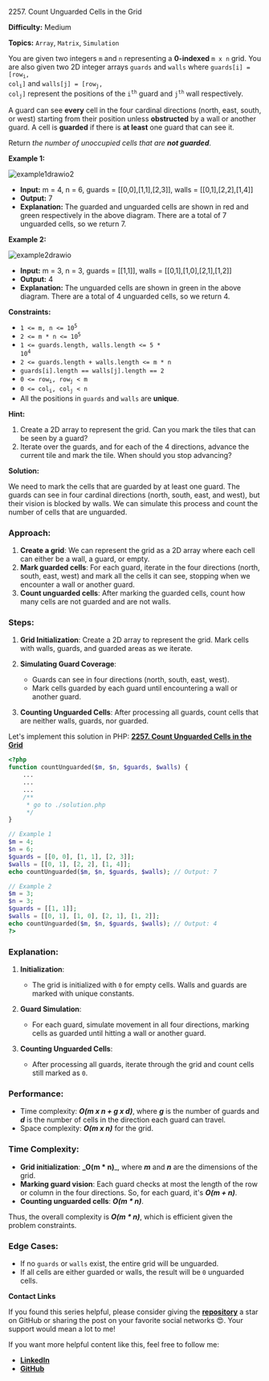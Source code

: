 2257\. Count Unguarded Cells in the Grid

**Difficulty:** Medium

**Topics:** `Array`, `Matrix`, `Simulation`

You are given two integers `m` and `n` representing a **0-indexed** `m x n` grid. You are also given two 2D integer arrays `guards` and `walls` where <code>guards[i] = [row<sub>i</sub>, col<sub>i</sub>]</code> and <code>walls[j] = [row<sub>j</sub>, col<sub>j</sub>]</code> represent the positions of the <code>i<sup>th</sup></code> guard and <code>j<sup>th</sup></code> wall respectively.

A guard can see **every** cell in the four cardinal directions (north, east, south, or west) starting from their position unless **obstructed** by a wall or another guard. A cell is **guarded** if there is **at least** one guard that can see it.

Return _the number of unoccupied cells that are **not guarded**_.

**Example 1:**

![example1drawio2](https://assets.leetcode.com/uploads/2022/03/10/example1drawio2.png)

- **Input:** m = 4, n = 6, guards = [[0,0],[1,1],[2,3]], walls = [[0,1],[2,2],[1,4]]
- **Output:** 7
- **Explanation:** The guarded and unguarded cells are shown in red and green respectively in the above diagram.
  There are a total of 7 unguarded cells, so we return 7.

**Example 2:**

![example2drawio](https://assets.leetcode.com/uploads/2022/03/10/example2drawio.png)

- **Input:** m = 3, n = 3, guards = [[1,1]], walls = [[0,1],[1,0],[2,1],[1,2]]
- **Output:** 4
- **Explanation:** The unguarded cells are shown in green in the above diagram.
  There are a total of 4 unguarded cells, so we return 4.



**Constraints:**

- <code>1 <= m, n <= 10<sup>5</sup></code>
- <code>2 <= m * n <= 10<sup>5</sup></code>
- <code>1 <= guards.length, walls.length <= 5 * 10<sup>4</sup></code>
- `2 <= guards.length + walls.length <= m * n`
- `guards[i].length == walls[j].length == 2`
- <code>0 <= row<sub>i</sub>, row<sub>j</sub> < m</code>
- <code>0 <= col<sub>i</sub>, col<sub>j</sub> < n</code>
- All the positions in `guards` and `walls` are **unique**.


**Hint:**
1. Create a 2D array to represent the grid. Can you mark the tiles that can be seen by a guard?
2. Iterate over the guards, and for each of the 4 directions, advance the current tile and mark the tile. When should you stop advancing?



**Solution:**

We need to mark the cells that are guarded by at least one guard. The guards can see in four cardinal directions (north, south, east, and west), but their vision is blocked by walls. We can simulate this process and count the number of cells that are unguarded.

### Approach:
1. **Create a grid**: We can represent the grid as a 2D array where each cell can either be a wall, a guard, or empty.
2. **Mark guarded cells**: For each guard, iterate in the four directions (north, south, east, west) and mark all the cells it can see, stopping when we encounter a wall or another guard.
3. **Count unguarded cells**: After marking the guarded cells, count how many cells are not guarded and are not walls.

### Steps:
1. **Grid Initialization**: Create a 2D array to represent the grid. Mark cells with walls, guards, and guarded areas as we iterate.

2. **Simulating Guard Coverage**:
   - Guards can see in four directions (north, south, east, west).
   - Mark cells guarded by each guard until encountering a wall or another guard.

3. **Counting Unguarded Cells**: After processing all guards, count cells that are neither walls, guards, nor guarded.

Let's implement this solution in PHP: **[2257. Count Unguarded Cells in the Grid](https://github.com/mah-shamim/leet-code-in-php/tree/main/algorithms/002257-count-unguarded-cells-in-the-grid/solution.php)**

```php
<?php
function countUnguarded($m, $n, $guards, $walls) {
    ...
    ...
    ...
    /**
     * go to ./solution.php
     */
}

// Example 1
$m = 4;
$n = 6;
$guards = [[0, 0], [1, 1], [2, 3]];
$walls = [[0, 1], [2, 2], [1, 4]];
echo countUnguarded($m, $n, $guards, $walls); // Output: 7

// Example 2
$m = 3;
$n = 3;
$guards = [[1, 1]];
$walls = [[0, 1], [1, 0], [2, 1], [1, 2]];
echo countUnguarded($m, $n, $guards, $walls); // Output: 4
?>
```

### Explanation:

1. **Initialization**:
   - The grid is initialized with `0` for empty cells. Walls and guards are marked with unique constants.

2. **Guard Simulation**:
   - For each guard, simulate movement in all four directions, marking cells as guarded until hitting a wall or another guard.

3. **Counting Unguarded Cells**:
   - After processing all guards, iterate through the grid and count cells still marked as `0`.

### Performance:
- Time complexity: _**O(m x n + g x d)**_, where _**g**_ is the number of guards and _**d**_ is the number of cells in the direction each guard can travel.
- Space complexity: _**O(m x n)**_ for the grid.

### Time Complexity:
- **Grid initialization**: **_O(m * n)**_, where _**m**_ and _**n**_ are the dimensions of the grid.
- **Marking guard vision**: Each guard checks at most the length of the row or column in the four directions. So, for each guard, it's _**O(m + n)**_.
- **Counting unguarded cells**: _**O(m * n)**_.

Thus, the overall complexity is _**O(m * n)**_, which is efficient given the problem constraints.

### Edge Cases:
- If no `guards` or `walls` exist, the entire grid will be unguarded.
- If all cells are either guarded or walls, the result will be `0` unguarded cells.

**Contact Links**

If you found this series helpful, please consider giving the **[repository](https://github.com/mah-shamim/leet-code-in-php)** a star on GitHub or sharing the post on your favorite social networks 😍. Your support would mean a lot to me!

If you want more helpful content like this, feel free to follow me:

- **[LinkedIn](https://www.linkedin.com/in/arifulhaque/)**
- **[GitHub](https://github.com/mah-shamim)**

